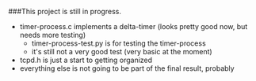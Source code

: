 ###This project is still in progress.
* timer-process.c implements a delta-timer (looks pretty good now, but needs more testing)
	- timer-process-test.py is for testing the timer-process
	- it's still not a very good test (very basic at the moment)
* tcpd.h is just a start to getting organized
* everything else is not going to be part of the final result, probably
